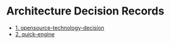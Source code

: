 # Architecture Decision Records

* [1. opensource-technology-decision](0001-opensource-technology-decision.md)
* [2. quick-engine](0002-quick-engine.md)
